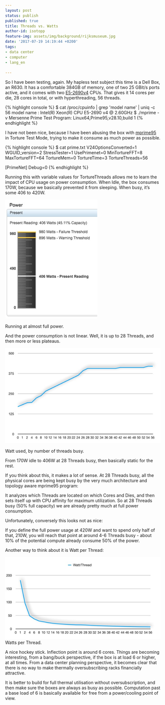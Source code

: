 ```yaml
---
layout: post
status: publish
published: true
title: Threads vs. Watts
author-id: isotopp
feature-img: assets/img/background/rijksmuseum.jpg
date: '2017-07-19 14:19:44 +0200'
tags:
- data center
- computer
- lang_en

---
```

So I have been testing, again. My hapless test subject this time is a Dell
Box, an R630. It has a comfortable 384GB of memory, one of two 25 GBit/s
ports active, and it comes with two
[E5-2690v4](http://ark.intel.com/products/91770/Intel-Xeon-Processor-E5-2690-v4-35M-Cache-2_60-GHz)
CPUs. That gives it 14 cores per die, 28 cores in total, or with
hyperthreading, 56 threads.

{% highlight console %}
$ cat /proc/cpuinfo | grep 'model name' | uniq -c 
56 model name : Intel(R) Xeon(R) CPU E5-2690 v4 @ 2.60GHz 
$ ./mprime -v 
Mersenne Prime Test Program: Linux64,Prime95,v28.10,build 1 
{% endhighlight %} 

I have not been nice, because I have been abusing the box with
[mprime95](https://www.mersenne.org/download/) in Torture Test Mode, trying
to make it consume as much power as possible.

{% highlight console %}
$ cat prime.txt 
V24OptionsConverted=1 
WGUID\_version=2 
StressTester=1 
UsePrimenet=0 
MinTortureFFT=8 
MaxTortureFFT=64 
TortureMem=0 
TortureTime=3 
TortureThreads=56 

[PrimeNet] 
Debug=0 
{% endhighlight %} 

Running this with variable values for TortureThreads allows me to learn the
impact of CPU usage on power consumption. When Idle, the box consumes 170W,
because we basically prevented it from sleeping. When busy, it’s some 406 to
420W.

![](/uploads/2017/07/power-reading.jpg)

Running at almost full power.

And the power consumption is not linear. Well, it is up to 28 Threads, and
then more or less plateaus.

![](/uploads/2017/07/watt.jpg)

Watt used, by number of threads busy.

From 170W idle to 406W at 28 Threads busy, then basically static for the
rest. 

If you think about this, it makes a lot of sense. At 28 Threads busy,
all the physical cores are being kept busy by the very much architecture and
topology aware mprime95 program: 

It analyzes which Threads are located on which Cores and Dies, and then sets
itself up with CPU affinity for maximum utilization. So at 28 Threads busy
(50% full capacity) we are already pretty much at full power consumption.

Unfortunately, conversely this looks not as nice: 

If you define the full power usage at 420W and want to spend only half of
that, 210W, you will reach that point at around 4-6 Threads busy - about 10%
of the potential compute already consume 50% of the power. 

Another way to think about it is Watt per Thread: 

![](/uploads/2017/07/watt-thread.jpg)
Watts per Thread.

A nice hockey stick. Inflection point is around 6 cores. Things are becoming
interesting, from a bang/buck perspective, if the box is at load 6 or
higher, at all times. From a data center planning perspective, it becomes
clear that there is no way to make thermally oversubscribing racks
financially attractive.

It is better to build for full thermal utilisation without oversubscription,
and then make sure the boxes are always as busy as possible. Computation
past a base load of 6 is basically available for free from a power/cooling
point of view.
